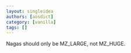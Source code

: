 ```yaml
---
layout: singleidea
authors: [aosdict]
category: [vanilla]
tags: []
---
```

Nagas should only be MZ_LARGE, not MZ_HUGE.
